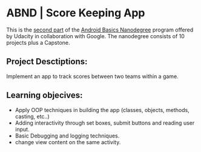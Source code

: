 # ABND | Score Keeping App
This is the [second part](https://www.udacity.com/course/android-basics-user-input--ud836) of the [Android Basics Nanodegree](https://www.udacity.com/course/android-basics-nanodegree-by-google--nd803) program offered by Udacity in collaboration with Google. The nanodegree consists of 10 projects plus a Capstone. 
## Project Desctiptions: 
Implement an app to track scores between two teams within a game.
## Learning objecives:
- Apply OOP techniques in building the app (classes, objects, methods, casting, etc..)
- Adding interactivity through set boxes, submit buttons and reading user input.
- Basic Debugging and logging techniques.
- change view content on the same activity.

